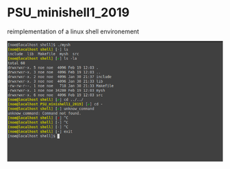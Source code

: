 # PSU_minishell1_2019
reimplementation of a linux shell environement

![Alt text](screen1.png?raw=true "Optional Title")

